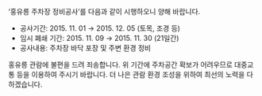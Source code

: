 ‘홍유릉 주차장 정비공사’를 다음과 같이 시행하오니 양해 바랍니다. 
- 공사기간: 2015. 11. 01 → 2015. 12. 05 (토목, 조경 등)
- 임시 폐쇄 기간: 2015. 11. 09 → 2015. 11. 30 (21일간)
- 공사내용: 주차장 바닥 포장 및 주변 환경 정비

홍유릉 관람에 불편을 드려 죄송합니다. 위 기간에 주차공간 확보가 어려우므로 대중교통 등을 이용하여 주시기 바랍니다. 더 나은 관람 환경 조성을 위하여 최선의 노력을 다하겠습니다.